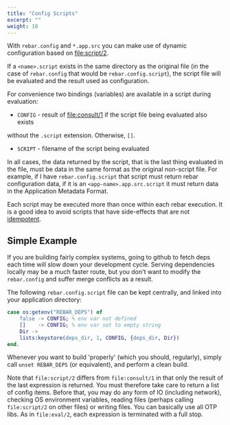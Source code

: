 ```yaml
---
title: "Config Scripts"
excerpt: ""
weight: 10
---
```


With `rebar.config` and `*.app.src` you can make use of dynamic configuration based on [file:script/2](http://www.erlang.org/doc/man/file.html#script-2).

If a `<name>.script` exists in the same directory as the original file (in the case of `rebar.config` that would be `rebar.config.script`), the script file will be evaluated and the result used as configuration.

For convenience two bindings (variables) are available in a script during evaluation:

* `CONFIG` - result of [file:consult/1](http://www.erlang.org/doc/man/file.html#consult-1) if the script file being evaluated also exists  

without the ``.script`` extension. Otherwise, `[]`.

* `SCRIPT` - filename of the script being evaluated

In all cases, the data returned by the script, that is the last thing evaluated in the file, must be data in the same format as the original non-script file. For example, if I have `rebar.config.script` that script must return rebar configuration data, if it is an `<app-name>.app.src.script` it must return data in the Application Metadata Format.

Each script may be executed more than once within each rebar execution. It is a good idea to avoid scripts that have side-effects that are not [idempotent](https://en.wikipedia.org/wiki/Idempotence).

## Simple Example

If you are building fairly complex systems, going to github to fetch deps each time will slow down your development cycle. Serving dependencies locally may be a much faster route, but you don't want to modify the `rebar.config` and suffer merge conflicts as a result.

The following `rebar.config.script` file can be kept centrally, and linked into your application directory:

```erlang
case os:getenv("REBAR_DEPS") of
    false -> CONFIG; % env var not defined
    []    -> CONFIG; % env var set to empty string
    Dir ->
    lists:keystore(deps_dir, 1, CONFIG, {deps_dir, Dir})
end.
```

Whenever you want to build 'properly' (which you should, regularly), simply call  `unset REBAR_DEPS` (or equivalent), and perform a clean build.

Note that `file:script/2` differs from `file:consult/1` in that only the result of the  last expression is returned. You must therefore take care to return a list of config items. Before that, you may do any form of IO (including network), checking OS environment variables, reading files (perhaps calling `file:script/2` on other files) or writing files. You can basically use all OTP libs. As in `file:eval/2`, each expression is terminated with a full stop.
